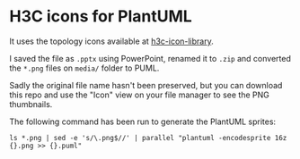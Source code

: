 # H3C icons for PlantUML

It uses the topology icons available at [h3c-icon-library](https://github.com/wenyuan/jtopo_topology/blob/master/topo-icons/h3c/h3c-icon-library.ppt).

I saved the file as ``.pptx`` using PowerPoint, renamed it to ``.zip`` and converted the ``*.png`` files on ``media/`` folder to PUML. 

Sadly the original file name hasn't been preserved, but you can download this repo and use the "Icon" view on your file manager to see the PNG thumbnails.

The following command has been run to generate the PlantUML sprites:

```
ls *.png | sed -e 's/\.png$//' | parallel "plantuml -encodesprite 16z {}.png >> {}.puml"
```
